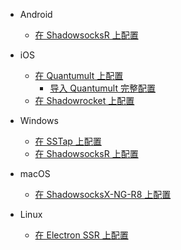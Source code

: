 * Android

  * [在 ShadowsocksR 上配置](Android/ShadowsocksR.md)

* iOS


  * [在 Quantumult 上配置](iOS/Quantumult_sub.md)
    * [导入 Quantumult 完整配置](iOS/Quantumult_conf.md)
  * [在 Shadowrocket 上配置](iOS/Shadowrocket.md)

* Windows

  * [在 SSTap 上配置](Windows/SSTap.md)
  * [在 ShadowsocksR 上配置](Windows/ShadowsocksR.md)

* macOS

  * [在 ShadowsocksX-NG-R8 上配置](macOS/ShadowsocksX-NG-R8.md)

* Linux

  * [在 Electron SSR 上配置](Linux/ElectronSSR.md)

